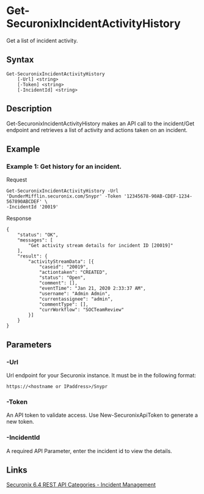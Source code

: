 # Get-SecuronixIncidentActivityHistory
Get a list of incident activity.

## Syntax
```
Get-SecuronixIncidentActivityHistory
    [-Url] <string>
    [-Token] <string>
    [-IncidentId] <string>
```

## Description
Get-SecuronixIncidentActivityHistory makes an API call to the incident/Get endpoint and retrieves a list of activity and actions taken on an incident.

## Example

### Example 1: Get history for an incident.
Request
```
Get-SecuronixIncidentActivityHistory -Url 'DunderMifflin.securonix.com/Snypr' -Token '12345678-90AB-CDEF-1234-567890ABCDEF' \
-IncidentId '20019'
```
Response
```
{
    "status": "OK",
    "messages": [
        "Get activity stream details for incident ID [20019]"
    ],
    "result": {
        "activityStreamData": [{
            "caseid": "20019",
            "actiontaken": "CREATED",
            "status": "Open",
            "comment": [],
            "eventTime": "Jan 21, 2020 2:33:37 AM",
            "username": "Admin Admin",
            "currentassignee": "admin",
            "commentType": [],
            "currWorkflow": "SOCTeamReview"
        }]
    }
}
```

## Parameters

### -Url
Url endpoint for your Securonix instance.
It must be in the following format:
```
https://<hostname or IPaddress>/Snypr
```
### -Token
An API token to validate access. Use New-SecuronixApiToken to generate a new token.

### -IncidentId
A required API Parameter, enter the incident id to view the details.

## Links
[Securonix 6.4 REST API Categories - Incident Management](https://documentation.securonix.com/onlinedoc/Content/6.4%20Cloud/Content/SNYPR%206.4/6.4%20Guides/Web%20Services/6.4_REST%20API%20Categories.htm#IncidentManagement)